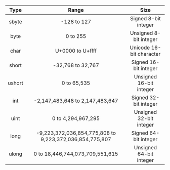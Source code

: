 |Type|Range|Size|
|:-:|:-:|:-:|
|sbyte|-128 to 127|Signed 8-bit integer|
|byte|0 to 255|Unsigned 8-bit integer|
|char|U+0000 to U+ffff|Unicode 16-bit character|
|short|-32,768 to 32,767|Signed 16-bit integer|
|ushort|0 to 65,535|Unsigned 16-bit integer|
|int|-2,147,483,648 to 2,147,483,647|Signed 32-bit integer|
|uint|0 to 4,294,967,295|Unsigned 32-bit integer|
|long|-9,223,372,036,854,775,808 to 9,223,372,036,854,775,807|Signed 64-bit integer|
|ulong|0 to 18,446,744,073,709,551,615|Unsigned 64-bit integer|
